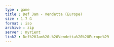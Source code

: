 ```yaml
---
type : game
title : Def Jam - Vendetta (Europe)
size : 1.7 G
format : iso
archive : zip
server : myrient
link2 : Def%20Jam%20-%20Vendetta%20%28Europe%29
---
```


